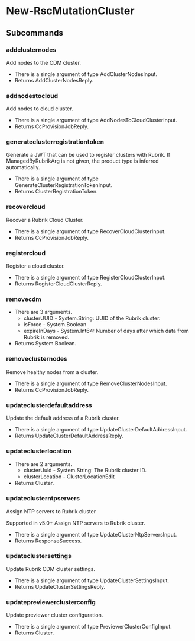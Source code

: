 # New-RscMutationCluster
## Subcommands
### addclusternodes
Add nodes to the CDM cluster.

- There is a single argument of type AddClusterNodesInput.
- Returns AddClusterNodesReply.
### addnodestocloud
Add nodes to cloud cluster.

- There is a single argument of type AddNodesToCloudClusterInput.
- Returns CcProvisionJobReply.
### generateclusterregistrationtoken
Generate a JWT that can be used to register clusters with Rubrik. If ManagedByRubrikArg is not given, the product type is inferred automatically.

- There is a single argument of type GenerateClusterRegistrationTokenInput.
- Returns ClusterRegistrationToken.
### recovercloud
Recover a Rubrik Cloud Cluster.

- There is a single argument of type RecoverCloudClusterInput.
- Returns CcProvisionJobReply.
### registercloud
Register a cloud cluster.

- There is a single argument of type RegisterCloudClusterInput.
- Returns RegisterCloudClusterReply.
### removecdm
- There are 3 arguments.
    - clusterUUID - System.String: UUID of the Rubrik cluster.
    - isForce - System.Boolean
    - expireInDays - System.Int64: Number of days after which data from Rubrik is removed.
- Returns System.Boolean.
### removeclusternodes
Remove healthy nodes from a cluster.

- There is a single argument of type RemoveClusterNodesInput.
- Returns CcProvisionJobReply.
### updateclusterdefaultaddress
Update the default address of a Rubrik cluster.

- There is a single argument of type UpdateClusterDefaultAddressInput.
- Returns UpdateClusterDefaultAddressReply.
### updateclusterlocation
- There are 2 arguments.
    - clusterUuid - System.String: The Rubrik cluster ID.
    - clusterLocation - ClusterLocationEdit
- Returns Cluster.
### updateclusterntpservers
Assign NTP servers to Rubrik cluster

Supported in v5.0+
Assign NTP servers to Rubrik cluster.

- There is a single argument of type UpdateClusterNtpServersInput.
- Returns ResponseSuccess.
### updateclustersettings
Update Rubrik CDM cluster settings.

- There is a single argument of type UpdateClusterSettingsInput.
- Returns UpdateClusterSettingsReply.
### updatepreviewerclusterconfig
Update previewer cluster configuration.

- There is a single argument of type PreviewerClusterConfigInput.
- Returns Cluster.
